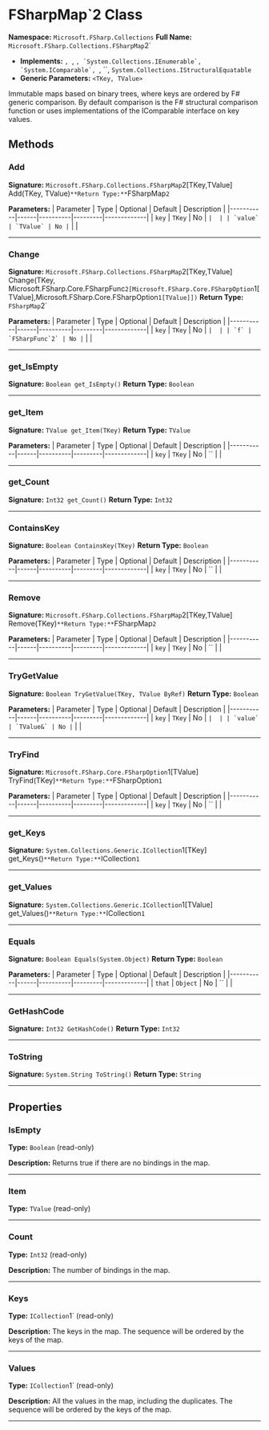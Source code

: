 # FSharpMap`2 Class

**Namespace:** `Microsoft.FSharp.Collections`
**Full Name:** `Microsoft.FSharp.Collections.FSharpMap`2`
- **Implements:** ``, ``, ``, `System.Collections.IEnumerable`, `System.IComparable`, ``, ``, `System.Collections.IStructuralEquatable`
- **Generic Parameters:** `<TKey, TValue>`

Immutable maps based on binary trees, where keys are ordered by F# generic comparison. By default
 comparison is the F# structural comparison function or uses implementations of the IComparable interface on key values.

## Methods

### Add

**Signature:** `Microsoft.FSharp.Collections.FSharpMap`2[TKey,TValue] Add(TKey, TValue)`
**Return Type:** `FSharpMap`2`

**Parameters:**
| Parameter | Type | Optional | Default | Description |
|-----------|------|----------|---------|-------------|
| `key` | `TKey` | No | `` |  |
| `value` | `TValue` | No | `` |  |

---

### Change

**Signature:** `Microsoft.FSharp.Collections.FSharpMap`2[TKey,TValue] Change(TKey, Microsoft.FSharp.Core.FSharpFunc`2[Microsoft.FSharp.Core.FSharpOption`1[TValue],Microsoft.FSharp.Core.FSharpOption`1[TValue]])`
**Return Type:** `FSharpMap`2`

**Parameters:**
| Parameter | Type | Optional | Default | Description |
|-----------|------|----------|---------|-------------|
| `key` | `TKey` | No | `` |  |
| `f` | `FSharpFunc`2` | No | `` |  |

---

### get_IsEmpty

**Signature:** `Boolean get_IsEmpty()`
**Return Type:** `Boolean`

---

### get_Item

**Signature:** `TValue get_Item(TKey)`
**Return Type:** `TValue`

**Parameters:**
| Parameter | Type | Optional | Default | Description |
|-----------|------|----------|---------|-------------|
| `key` | `TKey` | No | `` |  |

---

### get_Count

**Signature:** `Int32 get_Count()`
**Return Type:** `Int32`

---

### ContainsKey

**Signature:** `Boolean ContainsKey(TKey)`
**Return Type:** `Boolean`

**Parameters:**
| Parameter | Type | Optional | Default | Description |
|-----------|------|----------|---------|-------------|
| `key` | `TKey` | No | `` |  |

---

### Remove

**Signature:** `Microsoft.FSharp.Collections.FSharpMap`2[TKey,TValue] Remove(TKey)`
**Return Type:** `FSharpMap`2`

**Parameters:**
| Parameter | Type | Optional | Default | Description |
|-----------|------|----------|---------|-------------|
| `key` | `TKey` | No | `` |  |

---

### TryGetValue

**Signature:** `Boolean TryGetValue(TKey, TValue ByRef)`
**Return Type:** `Boolean`

**Parameters:**
| Parameter | Type | Optional | Default | Description |
|-----------|------|----------|---------|-------------|
| `key` | `TKey` | No | `` |  |
| `value` | `TValue&` | No | `` |  |

---

### TryFind

**Signature:** `Microsoft.FSharp.Core.FSharpOption`1[TValue] TryFind(TKey)`
**Return Type:** `FSharpOption`1`

**Parameters:**
| Parameter | Type | Optional | Default | Description |
|-----------|------|----------|---------|-------------|
| `key` | `TKey` | No | `` |  |

---

### get_Keys

**Signature:** `System.Collections.Generic.ICollection`1[TKey] get_Keys()`
**Return Type:** `ICollection`1`

---

### get_Values

**Signature:** `System.Collections.Generic.ICollection`1[TValue] get_Values()`
**Return Type:** `ICollection`1`

---

### Equals

**Signature:** `Boolean Equals(System.Object)`
**Return Type:** `Boolean`

**Parameters:**
| Parameter | Type | Optional | Default | Description |
|-----------|------|----------|---------|-------------|
| `that` | `Object` | No | `` |  |

---

### GetHashCode

**Signature:** `Int32 GetHashCode()`
**Return Type:** `Int32`

---

### ToString

**Signature:** `System.String ToString()`
**Return Type:** `String`

---

## Properties

### IsEmpty

**Type:** `Boolean` (read-only)

**Description:** Returns true if there are no bindings in the map.

---

### Item

**Type:** `TValue` (read-only)

---

### Count

**Type:** `Int32` (read-only)

**Description:** The number of bindings in the map.

---

### Keys

**Type:** `ICollection`1` (read-only)

**Description:** The keys in the map.
 The sequence will be ordered by the keys of the map.

---

### Values

**Type:** `ICollection`1` (read-only)

**Description:** All the values in the map, including the duplicates.
 The sequence will be ordered by the keys of the map.

---